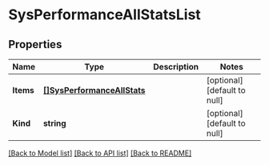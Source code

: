 # SysPerformanceAllStatsList

## Properties
Name | Type | Description | Notes
------------ | ------------- | ------------- | -------------
**Items** | [**[]SysPerformanceAllStats**](sys_performance_allStats.md) |  | [optional] [default to null]
**Kind** | **string** |  | [optional] [default to null]

[[Back to Model list]](../README.md#documentation-for-models) [[Back to API list]](../README.md#documentation-for-api-endpoints) [[Back to README]](../README.md)



